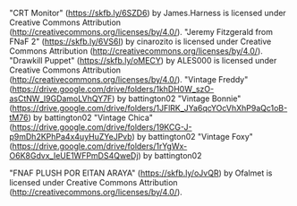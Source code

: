 "CRT Monitor" (https://skfb.ly/6SZD6) by James.Harness is licensed under Creative Commons Attribution (http://creativecommons.org/licenses/by/4.0/).
"Jeremy Fitzgerald from FNaF 2" (https://skfb.ly/6VS6I) by cinarozito is licensed under Creative Commons Attribution (http://creativecommons.org/licenses/by/4.0/).
"Drawkill Puppet" (https://skfb.ly/oMECY) by ALES000 is licensed under Creative Commons Attribution (http://creativecommons.org/licenses/by/4.0/).
"Vintage Freddy" (https://drive.google.com/drive/folders/1khDH0W_szO-asCtNW_I9GDamoLVhQY7F) by battington02
"Vintage Bonnie" (https://drive.google.com/drive/folders/1JFlRK_JYa6qcYOcVhXhP9aQc1oB-tM76) by battington02
"Vintage Chica" (https://drive.google.com/drive/folders/19KCG-J-p9mDh2KPhPa4x4uyHuZYeJPvb) by battington02
"Vintage Foxy" (https://drive.google.com/drive/folders/1rYgWx-O6K8Gdvx_IeUE1WFPmDS4QweDj) by battington02

"FNAF PLUSH POR EITAN ARAYA" (https://skfb.ly/oJvQR) by Ofalmet is licensed under Creative Commons Attribution (http://creativecommons.org/licenses/by/4.0/).
